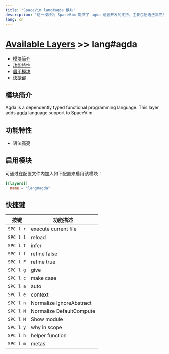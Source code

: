 ```yaml
---
title: "SpaceVim lang#agda 模块"
description: "这一模块为 SpaceVim 提供了 agda 语言开发的支持，主要包括语法高亮及一键运行。"
lang: cn
---
```


# [Available Layers](../../) >> lang#agda

<!-- vim-markdown-toc GFM -->

- [模块简介](#模块简介)
- [功能特性](#功能特性)
- [启用模块](#启用模块)
- [快捷键](#快捷键)

<!-- vim-markdown-toc -->

## 模块简介

Agda is a dependently typed functional programming language. 
This layer adds [agda](https://github.com/agda/agda) language support to SpaceVim.

## 功能特性

- 语法高亮

## 启用模块

可通过在配置文件内加入如下配置来启用该模块：

```toml
[[layers]]
  name = "lang#agda"
```

## 快捷键

| 按键      | 功能描述                 |
| --------- | ------------------------ |
| `SPC l r` | execute current file     |
| `SPC l l` | reload                   |
| `SPC l t` | infer                    |
| `SPC l f` | refine false             |
| `SPC l F` | refine true              |
| `SPC l g` | give                     |
| `SPC l c` | make case                |
| `SPC l a` | auto                     |
| `SPC l e` | context                  |
| `SPC l n` | Normalize IgnoreAbstract |
| `SPC l N` | Normalize DefaultCompute |
| `SPC l M` | Show module              |
| `SPC l y` | why in scope             |
| `SPC l h` | helper function          |
| `SPC l m` | metas                    |
